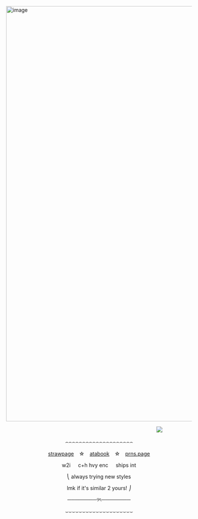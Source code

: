 <img width="1199" height="1124" alt="image" src="https://github.com/user-attachments/assets/b8fffada-480a-4319-a13f-8393e8ddc702" />















⠀ ⠀ ⠀ ⠀ ⠀ ⠀ ⠀ ⠀ ⠀ ⠀ ⠀ ⠀ ⠀ ⠀ ⠀ ⠀ ⠀ ⠀ ⠀ ⠀ ⠀ ⠀ ⠀ ⠀ ⠀ ⠀ ⠀ ⠀ ⠀![](https://komarev.com/ghpvc/?username=cemetery-girl&color=000000&style=plastic&label=pizzas+🍕)



<p align="center">
  ⌢⌢⌢⌢⌢⌢⌢⌢⌢⌢⌢⌢⌢⌢⌢⌢⌢⌢⌢⌢
</p>

<p align="center">
  <a href=https://cemetery-girl.straw.page/>strawpage</a>⠀ ☆⠀ <a href=https://vixxie.atabook.org/>atabook</a>⠀ ☆⠀ <a href=https://en.pronouns.page/@tuxkitty>prns.page</a>
</p>

<p align="center">
  w2i⠀⠀c+h hvy enc⠀⠀ships int
</p>
<p align="center">
  ⎝ always trying new styles
</p>
<p align="center">
  lmk if it's similar 2 yours! ⎠
</p>

<p align="center">
  ────────୨ৎ────────
</p>

<p align="center">
  ⌣⌣⌣⌣⌣⌣⌣⌣⌣⌣⌣⌣⌣⌣⌣⌣⌣⌣⌣⌣
</p>
